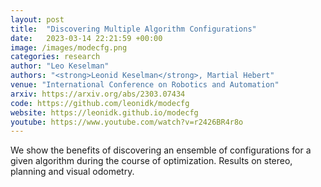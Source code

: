 ```yaml
---
layout: post
title:  "Discovering Multiple Algorithm Configurations"
date:   2023-03-14 22:21:59 +00:00
image: /images/modecfg.png
categories: research
author: "Leo Keselman"
authors: "<strong>Leonid Keselman</strong>, Martial Hebert"
venue: "International Conference on Robotics and Automation"
arxiv: https://arxiv.org/abs/2303.07434
code: https://github.com/leonidk/modecfg
website: https://leonidk.github.io/modecfg
youtube: https://www.youtube.com/watch?v=r2426BR4r8o
---
```

We show the benefits of discovering an ensemble of configurations for a given algorithm during the course of optimization. Results on stereo, planning and visual odometry. 